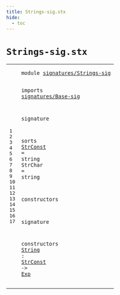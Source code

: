 ```yaml
---
title: Strings-sig.stx
hide:
  - toc
---
```


# `Strings-sig.stx`



[pdmosses/metaborg-tiger/org.metaborg.lang.tiger.statix/src-gen/statix/signatures/Strings-sig.stx]: https://github.com/pdmosses/metaborg-tiger/blob/master/org.metaborg.lang.tiger.statix/src-gen/statix/signatures/Strings-sig.stx "The source file on GitHub"

<div class="stx"><table class="highlighttable"><tbody><tr><td class="linenos"><div class="linenodiv"><pre><span></span>1
2
3
4
5
6
7
8
9
10
11
12
13
14
15
16
17
</pre></div></td>
<td class="code"><pre><code><span class="keyword">module</span> <a href="../Tiger-sig.stx/#signatures/Strings-sig_246_268" id="signatures/Strings-sig_7_29" title="Referenced at ../Tiger-sig.stx line 12"><span class="token sort_Id">signatures/Strings-sig</span></a>

<span class="keyword">imports</span>
  <a href="../Base-sig.stx/#signatures/Base-sig_7_26" id="signatures/Base-sig_41_60" title="Defined at ../Base-sig.stx line 1"><span class="token sort_Id">signatures/Base-sig</span></a>

<span class="keyword">signature</span>

  <span class="keyword">sorts</span>
    <span class="cons_SortAlias"><a href="#StrConst_180_188" id="StrConst_85_93" title="Referenced at line 17"><span class="token sort_Id">StrConst</span></a> <span class="operator">=</span> <span class="cons_StringSort">string</span></span>
    <span class="cons_SortAlias"><span id="StrChar_107_114" title="Not referenced locally, nor via imports"><span class="token sort_Id">StrChar</span></span> <span class="operator">=</span> <span class="cons_StringSort">string</span></span>

  <span class="keyword">constructors</span>

<span class="keyword">signature</span>

  <span class="keyword">constructors</span>
    <span class="cons_OpDecl"><a href="../../../../trans/static-semantics.stx/#String_11614_11620" id="String_171_177" title="Referenced at ../../../../trans/static-semantics.stx line 486"><span class="token sort_Id">String</span></a> <span class="operator">:</span> <span class="cons_SimpleSort"><a href="#StrConst_85_93" id="StrConst_180_188" title="Defined at line 9"><span class="token sort_Id">StrConst</span></a></span> <span class="operator">-&gt;</span> <span class="cons_SimpleSort"><a href="../Base-sig.stx/#Exp_68_71" id="Exp_192_195" title="Defined at ../Base-sig.stx line 9"><span class="token sort_Id">Exp</span></a></span></span>
</code></pre></td></tr></tbody></table></div>